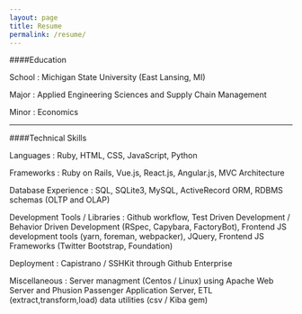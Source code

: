 ```yaml
---
layout: page
title: Resume
permalink: /resume/
---
```


####Education


School : Michigan State University (East Lansing, MI)

Major : Applied Engineering Sciences and Supply Chain Management

Minor : Economics

---

####Technical Skills


Languages : Ruby, HTML, CSS, JavaScript, Python

Frameworks : Ruby on Rails, Vue.js, React.js, Angular.js, MVC Architecture

Database Experience : SQL, SQLite3, MySQL, ActiveRecord ORM, RDBMS schemas (OLTP and OLAP)

Development Tools / Libraries : Github workflow, Test Driven Development / Behavior Driven Development (RSpec, Capybara, FactoryBot), Frontend JS development tools (yarn, foreman, webpacker), JQuery, Frontend JS Frameworks (Twitter Bootstrap, Foundation)

Deployment : Capistrano / SSHKit through Github Enterprise

Miscellaneous : Server managment (Centos / Linux) using Apache Web Server and Phusion Passenger Application Server, ETL (extract,transform,load) data utilities (csv / Kiba gem)


